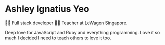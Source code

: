 # Ashley Ignatius Yeo

👨‍💻 Full stack developer 
👨‍🏫 Teacher at LeWagon Singapore.

Deep love for JavaScript and Ruby and everything programming. Love it so much I decided I need to teach others to love it too. 
